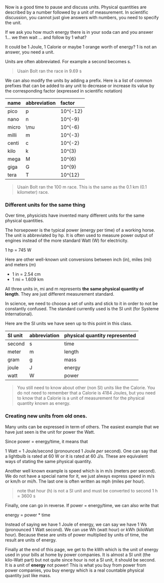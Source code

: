 Now is a good time to pause and discuss units. Physical quantities are described by a number followed by a unit of measurement. In scientific discussion, you cannot just give answers with numbers, you need to specify the unit.

If we ask you how much energy there is in your soda can and you answer 1... we then wait ... and follow by 1 what?

It could be 1 Joule, 1 Calorie or maybe 1 orange worth of energy? 1 is not an answer, you need a unit.

Units are often abbreviated. For example a second becomes s.

> Usain Bolt ran the race in 9.69 s

We can also modify the units by adding a prefix. Here is a list of common prefixes that can be added to any unit to decrease or increase its value by the corresponding factor \(expressed in scientific notation\)

| name | abbreviation | factor |
| :--- | :--- | :--- |
| pico | p |  <lrn-math>10^{-12} </lrn-math> |
| nano | n |  <lrn-math>10^{-9} </lrn-math> |
| micro |  <lrn-math>\mu </lrn-math> |  <lrn-math>10^{-6} </lrn-math> |
| milli | m |  <lrn-math>10^{-3} </lrn-math> |
| centi | c |  <lrn-math>10^{-2} </lrn-math> |
| kilo | k |  <lrn-math>10^{3} </lrn-math> |
| mega | M |  <lrn-math>10^{6} </lrn-math> |
| giga | G |  <lrn-math>10^{9} </lrn-math> |
| tera | T | <lrn-math>10^{12} </lrn-math> |

> Usain Bolt ran the 100 m race. This is the same as the 0.1 km \(0.1 kilometer\) race.

### Different units for the same thing

Over time, physicists have invented many different units for the same physical quantities.

The horsepower is the typical power \(energy per time\) of a working horse. The unit is abbreviated by hp. It is often used to measure power output of engines instead of the more standard Watt \(W\) for electricity.

1 hp = 745 W

Here are other well-known unit conversions between inch \(in\), miles \(mi\) and meters \(m\)

* 1 in = 2.54 cm
* 1 mi = 1.609 km

All three units in, mi and m represents **the same physical quantity of length**. They are just different measurement standard.

In science, we need to choose a set of units and stick to it in order to not be constantly confused.  The standard currently used is the SI unit \(for Systeme International\).

Here are the SI units we have seen up to this point in this class.

| SI unit | abbreviation | physical quantity represented |
| :--- | :--- | :--- |
| second | s | time |
| meter | m | length |
| gram | g | mass |
| joule | J | energy |
| watt | W | power |

> You still need to know about other \(non SI\) units like the Calorie. You do not need to remember that a Calorie is 4184 Joules, but you need to know that a Calorie is a unit of measurement for the physical quantity known as energy.

### Creating new units from old ones.

Many units can be expressed in term of others. The easiest example that we have just seen is the unit for power the Watt.

Since power = energy/time, it means that

1 Watt = 1 Joule/second  \(pronounced 1 Joule _per_ second\). One can say that a lightbulb is rated at 60 W or it is rated at 60 J/s. These are equivalent ways of stating the same physical quantity.

Another well known example is speed which is in m/s \(meters per second\). We do not have a special name for it, we just always express speed in m/s or km/h or mi/h. The last one is often written as mph \(miles per hour\).

> note that hour \(h\) is not a SI unit and must be converted to second 1 h = 3600 s

Finally, one can go in reverse. If power = energy/time, we can also write that

energy = power \* time

Instead of saying we have 1 Joule of energy, we can say we have 1 Ws \(pronounced 1 Watt second\).  We can use Wh \(watt hour\) or kWh \(kiloWatt hour\). Because these are units of power multiplied by units of time, the result are units of energy.

Finally at the end of this page, we get to the kWh which is the unit of energy used in your bills at home by power companies. It is almost a SI unit \(the kilo-Watt part\) but not quite since hour is not a SI unit, it should be second. It is a unit of **energy** not power! This is what you buy from power from power companies, you buy energy which is a real countable physical quantity just like mass.

